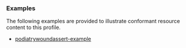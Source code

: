 <!-- Uncomment and update with links to example resource(s) -->
<h3>Examples</h3>

<p>
The following examples are provided to illustrate conformant resource content to this profile.
</p>

- [podiatrywoundassert-example](Condition-podiatrywoundassert-example.html)
